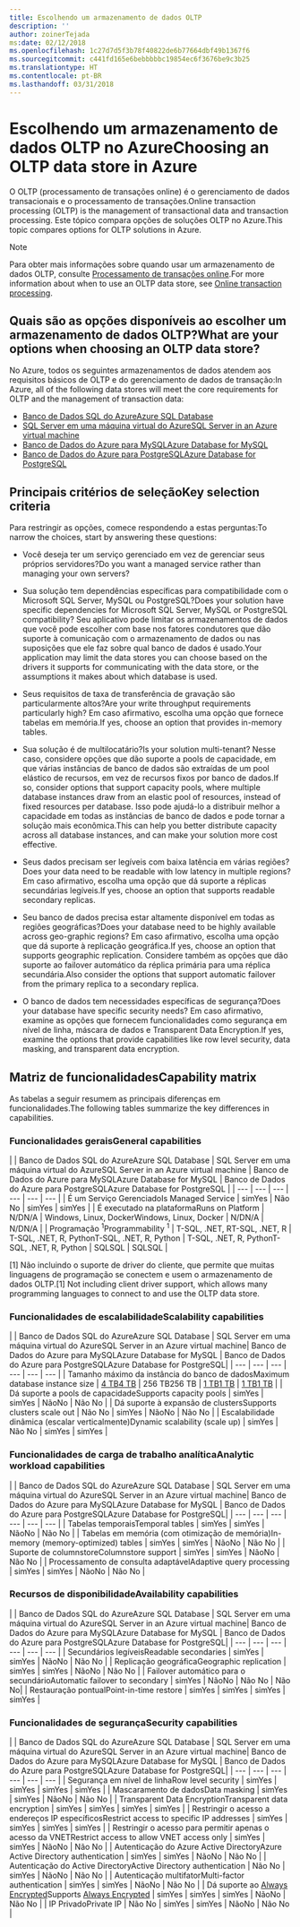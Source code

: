 ```yaml
---
title: Escolhendo um armazenamento de dados OLTP
description: ''
author: zoinerTejada
ms:date: 02/12/2018
ms.openlocfilehash: 1c27d7d5f3b78f40822de6b77664dbf49b1367f6
ms.sourcegitcommit: c441fd165e6bebbbbbc19854ec6f3676be9c3b25
ms.translationtype: HT
ms.contentlocale: pt-BR
ms.lasthandoff: 03/31/2018
---
```

# <a name="choosing-an-oltp-data-store-in-azure"></a><span data-ttu-id="5d20f-102">Escolhendo um armazenamento de dados OLTP no Azure</span><span class="sxs-lookup"><span data-stu-id="5d20f-102">Choosing an OLTP data store in Azure</span></span>

<span data-ttu-id="5d20f-103">O OLTP (processamento de transações online) é o gerenciamento de dados transacionais e o processamento de transações.</span><span class="sxs-lookup"><span data-stu-id="5d20f-103">Online transaction processing (OLTP) is the management of transactional data and transaction processing.</span></span> <span data-ttu-id="5d20f-104">Este tópico compara opções de soluções OLTP no Azure.</span><span class="sxs-lookup"><span data-stu-id="5d20f-104">This topic compares options for OLTP solutions in Azure.</span></span>

> [!NOTE]
> <span data-ttu-id="5d20f-105">Para obter mais informações sobre quando usar um armazenamento de dados OLTP, consulte [Processamento de transações online](../scenarios/online-analytical-processing.md).</span><span class="sxs-lookup"><span data-stu-id="5d20f-105">For more information about when to use an OLTP data store, see [Online transaction processing](../scenarios/online-analytical-processing.md).</span></span>

## <a name="what-are-your-options-when-choosing-an-oltp-data-store"></a><span data-ttu-id="5d20f-106">Quais são as opções disponíveis ao escolher um armazenamento de dados OLTP?</span><span class="sxs-lookup"><span data-stu-id="5d20f-106">What are your options when choosing an OLTP data store?</span></span>

<span data-ttu-id="5d20f-107">No Azure, todos os seguintes armazenamentos de dados atendem aos requisitos básicos de OLTP e do gerenciamento de dados de transação:</span><span class="sxs-lookup"><span data-stu-id="5d20f-107">In Azure, all of the following data stores will meet the core requirements for OLTP and the management of transaction data:</span></span>

- [<span data-ttu-id="5d20f-108">Banco de Dados SQL do Azure</span><span class="sxs-lookup"><span data-stu-id="5d20f-108">Azure SQL Database</span></span>](/azure/sql-database/)
- [<span data-ttu-id="5d20f-109">SQL Server em uma máquina virtual do Azure</span><span class="sxs-lookup"><span data-stu-id="5d20f-109">SQL Server in an Azure virtual machine</span></span>](/azure/virtual-machines/windows/sql/virtual-machines-windows-sql-server-iaas-overview?toc=%2Fazure%2Fvirtual-machines%2Fwindows%2Ftoc.json)
- [<span data-ttu-id="5d20f-110">Banco de Dados do Azure para MySQL</span><span class="sxs-lookup"><span data-stu-id="5d20f-110">Azure Database for MySQL</span></span>](/azure/mysql/)
- [<span data-ttu-id="5d20f-111">Banco de Dados do Azure para PostgreSQL</span><span class="sxs-lookup"><span data-stu-id="5d20f-111">Azure Database for PostgreSQL</span></span>](/azure/postgresql/)

## <a name="key-selection-criteria"></a><span data-ttu-id="5d20f-112">Principais critérios de seleção</span><span class="sxs-lookup"><span data-stu-id="5d20f-112">Key selection criteria</span></span>

<span data-ttu-id="5d20f-113">Para restringir as opções, comece respondendo a estas perguntas:</span><span class="sxs-lookup"><span data-stu-id="5d20f-113">To narrow the choices, start by answering these questions:</span></span>

- <span data-ttu-id="5d20f-114">Você deseja ter um serviço gerenciado em vez de gerenciar seus próprios servidores?</span><span class="sxs-lookup"><span data-stu-id="5d20f-114">Do you want a managed service rather than managing your own servers?</span></span>

- <span data-ttu-id="5d20f-115">Sua solução tem dependências específicas para compatibilidade com o Microsoft SQL Server, MySQL ou PostgreSQL?</span><span class="sxs-lookup"><span data-stu-id="5d20f-115">Does your solution have specific dependencies for Microsoft SQL Server, MySQL or PostgreSQL compatibility?</span></span> <span data-ttu-id="5d20f-116">Seu aplicativo pode limitar os armazenamentos de dados que você pode escolher com base nos fatores condutores que dão suporte à comunicação com o armazenamento de dados ou nas suposições que ele faz sobre qual banco de dados é usado.</span><span class="sxs-lookup"><span data-stu-id="5d20f-116">Your application may limit the data stores you can choose based on the drivers it supports for communicating with the data store, or the assumptions it makes about which database is used.</span></span>

- <span data-ttu-id="5d20f-117">Seus requisitos de taxa de transferência de gravação são particularmente altos?</span><span class="sxs-lookup"><span data-stu-id="5d20f-117">Are your write throughput requirements particularly high?</span></span> <span data-ttu-id="5d20f-118">Em caso afirmativo, escolha uma opção que fornece tabelas em memória.</span><span class="sxs-lookup"><span data-stu-id="5d20f-118">If yes, choose an option that provides in-memory tables.</span></span> 

- <span data-ttu-id="5d20f-119">Sua solução é de multilocatário?</span><span class="sxs-lookup"><span data-stu-id="5d20f-119">Is your solution multi-tenant?</span></span> <span data-ttu-id="5d20f-120">Nesse caso, considere opções que dão suporte a pools de capacidade, em que várias instâncias de banco de dados são extraídas de um pool elástico de recursos, em vez de recursos fixos por banco de dados.</span><span class="sxs-lookup"><span data-stu-id="5d20f-120">If so, consider options that support capacity pools, where multiple database instances draw from an elastic pool of resources, instead of fixed resources per database.</span></span> <span data-ttu-id="5d20f-121">Isso pode ajudá-lo a distribuir melhor a capacidade em todas as instâncias de banco de dados e pode tornar a solução mais econômica.</span><span class="sxs-lookup"><span data-stu-id="5d20f-121">This can help you better distribute capacity across all database instances, and can make your solution more cost effective.</span></span>

- <span data-ttu-id="5d20f-122">Seus dados precisam ser legíveis com baixa latência em várias regiões?</span><span class="sxs-lookup"><span data-stu-id="5d20f-122">Does your data need to be readable with low latency in multiple regions?</span></span> <span data-ttu-id="5d20f-123">Em caso afirmativo, escolha uma opção que dá suporte a réplicas secundárias legíveis.</span><span class="sxs-lookup"><span data-stu-id="5d20f-123">If yes, choose an option that supports readable secondary replicas.</span></span>

- <span data-ttu-id="5d20f-124">Seu banco de dados precisa estar altamente disponível em todas as regiões geográficas?</span><span class="sxs-lookup"><span data-stu-id="5d20f-124">Does your database need to be highly available across geo-graphic regions?</span></span> <span data-ttu-id="5d20f-125">Em caso afirmativo, escolha uma opção que dá suporte à replicação geográfica.</span><span class="sxs-lookup"><span data-stu-id="5d20f-125">If yes, choose an option that supports geographic replication.</span></span> <span data-ttu-id="5d20f-126">Considere também as opções que dão suporte ao failover automático da réplica primária para uma réplica secundária.</span><span class="sxs-lookup"><span data-stu-id="5d20f-126">Also consider the options that support automatic failover from the primary replica to a secondary replica.</span></span>

- <span data-ttu-id="5d20f-127">O banco de dados tem necessidades específicas de segurança?</span><span class="sxs-lookup"><span data-stu-id="5d20f-127">Does your database have specific security needs?</span></span> <span data-ttu-id="5d20f-128">Em caso afirmativo, examine as opções que fornecem funcionalidades como segurança em nível de linha, máscara de dados e Transparent Data Encryption.</span><span class="sxs-lookup"><span data-stu-id="5d20f-128">If yes, examine the options that provide capabilities like row level security, data masking, and transparent data encryption.</span></span>

## <a name="capability-matrix"></a><span data-ttu-id="5d20f-129">Matriz de funcionalidades</span><span class="sxs-lookup"><span data-stu-id="5d20f-129">Capability matrix</span></span>

<span data-ttu-id="5d20f-130">As tabelas a seguir resumem as principais diferenças em funcionalidades.</span><span class="sxs-lookup"><span data-stu-id="5d20f-130">The following tables summarize the key differences in capabilities.</span></span>

### <a name="general-capabilities"></a><span data-ttu-id="5d20f-131">Funcionalidades gerais</span><span class="sxs-lookup"><span data-stu-id="5d20f-131">General capabilities</span></span> 
| | <span data-ttu-id="5d20f-132">Banco de Dados SQL do Azure</span><span class="sxs-lookup"><span data-stu-id="5d20f-132">Azure SQL Database</span></span> | <span data-ttu-id="5d20f-133">SQL Server em uma máquina virtual do Azure</span><span class="sxs-lookup"><span data-stu-id="5d20f-133">SQL Server in an Azure virtual machine</span></span> | <span data-ttu-id="5d20f-134">Banco de Dados do Azure para MySQL</span><span class="sxs-lookup"><span data-stu-id="5d20f-134">Azure Database for MySQL</span></span> | <span data-ttu-id="5d20f-135">Banco de Dados do Azure para PostgreSQL</span><span class="sxs-lookup"><span data-stu-id="5d20f-135">Azure Database for PostgreSQL</span></span> |
| --- | --- | --- | --- | --- | --- |
| <span data-ttu-id="5d20f-136">É um Serviço Gerenciado</span><span class="sxs-lookup"><span data-stu-id="5d20f-136">Is Managed Service</span></span> | <span data-ttu-id="5d20f-137">sim</span><span class="sxs-lookup"><span data-stu-id="5d20f-137">Yes</span></span> | <span data-ttu-id="5d20f-138">Não </span><span class="sxs-lookup"><span data-stu-id="5d20f-138">No</span></span> | <span data-ttu-id="5d20f-139">sim</span><span class="sxs-lookup"><span data-stu-id="5d20f-139">Yes</span></span> | <span data-ttu-id="5d20f-140">sim</span><span class="sxs-lookup"><span data-stu-id="5d20f-140">Yes</span></span> |
| <span data-ttu-id="5d20f-141">É executado na plataforma</span><span class="sxs-lookup"><span data-stu-id="5d20f-141">Runs on Platform</span></span> | <span data-ttu-id="5d20f-142">N/D</span><span class="sxs-lookup"><span data-stu-id="5d20f-142">N/A</span></span> | <span data-ttu-id="5d20f-143">Windows, Linux, Docker</span><span class="sxs-lookup"><span data-stu-id="5d20f-143">Windows, Linux, Docker</span></span> | <span data-ttu-id="5d20f-144">N/D</span><span class="sxs-lookup"><span data-stu-id="5d20f-144">N/A</span></span> | <span data-ttu-id="5d20f-145">N/D</span><span class="sxs-lookup"><span data-stu-id="5d20f-145">N/A</span></span> |
| <span data-ttu-id="5d20f-146">Programação <sup>1</sup></span><span class="sxs-lookup"><span data-stu-id="5d20f-146">Programmability <sup>1</sup></span></span> | <span data-ttu-id="5d20f-147">T-SQL, .NET, R</span><span class="sxs-lookup"><span data-stu-id="5d20f-147">T-SQL, .NET, R</span></span> | <span data-ttu-id="5d20f-148">T-SQL, .NET, R, Python</span><span class="sxs-lookup"><span data-stu-id="5d20f-148">T-SQL, .NET, R, Python</span></span> | <span data-ttu-id="5d20f-149">T-SQL, .NET, R, Python</span><span class="sxs-lookup"><span data-stu-id="5d20f-149">T-SQL, .NET, R, Python</span></span> | <span data-ttu-id="5d20f-150">SQL</span><span class="sxs-lookup"><span data-stu-id="5d20f-150">SQL</span></span> | <span data-ttu-id="5d20f-151">SQL</span><span class="sxs-lookup"><span data-stu-id="5d20f-151">SQL</span></span> |

<span data-ttu-id="5d20f-152">[1] Não incluindo o suporte de driver do cliente, que permite que muitas linguagens de programação se conectem e usem o armazenamento de dados OLTP.</span><span class="sxs-lookup"><span data-stu-id="5d20f-152">[1] Not including client driver support, which allows many programming languages to connect to and use the OLTP data store.</span></span>

### <a name="scalability-capabilities"></a><span data-ttu-id="5d20f-153">Funcionalidades de escalabilidade</span><span class="sxs-lookup"><span data-stu-id="5d20f-153">Scalability capabilities</span></span>
| | <span data-ttu-id="5d20f-154">Banco de Dados SQL do Azure</span><span class="sxs-lookup"><span data-stu-id="5d20f-154">Azure SQL Database</span></span> | <span data-ttu-id="5d20f-155">SQL Server em uma máquina virtual do Azure</span><span class="sxs-lookup"><span data-stu-id="5d20f-155">SQL Server in an Azure virtual machine</span></span>| <span data-ttu-id="5d20f-156">Banco de Dados do Azure para MySQL</span><span class="sxs-lookup"><span data-stu-id="5d20f-156">Azure Database for MySQL</span></span> | <span data-ttu-id="5d20f-157">Banco de Dados do Azure para PostgreSQL</span><span class="sxs-lookup"><span data-stu-id="5d20f-157">Azure Database for PostgreSQL</span></span>|
| --- | --- | --- | --- | --- | --- |
| <span data-ttu-id="5d20f-158">Tamanho máximo da instância do banco de dados</span><span class="sxs-lookup"><span data-stu-id="5d20f-158">Maximum database instance size</span></span> | [<span data-ttu-id="5d20f-159">4 TB</span><span class="sxs-lookup"><span data-stu-id="5d20f-159">4 TB</span></span>](/azure/sql-database/sql-database-resource-limits) | <span data-ttu-id="5d20f-160">256 TB</span><span class="sxs-lookup"><span data-stu-id="5d20f-160">256 TB</span></span> | [<span data-ttu-id="5d20f-161">1 TB</span><span class="sxs-lookup"><span data-stu-id="5d20f-161">1 TB</span></span>](/azure/mysql/concepts-limits) | [<span data-ttu-id="5d20f-162">1 TB</span><span class="sxs-lookup"><span data-stu-id="5d20f-162">1 TB</span></span>](/azure/postgresql/concepts-limits) |
| <span data-ttu-id="5d20f-163">Dá suporte a pools de capacidade</span><span class="sxs-lookup"><span data-stu-id="5d20f-163">Supports capacity pools</span></span>  | <span data-ttu-id="5d20f-164">sim</span><span class="sxs-lookup"><span data-stu-id="5d20f-164">Yes</span></span> | <span data-ttu-id="5d20f-165">sim</span><span class="sxs-lookup"><span data-stu-id="5d20f-165">Yes</span></span> | <span data-ttu-id="5d20f-166">Não</span><span class="sxs-lookup"><span data-stu-id="5d20f-166">No</span></span> | <span data-ttu-id="5d20f-167">Não </span><span class="sxs-lookup"><span data-stu-id="5d20f-167">No</span></span> |
| <span data-ttu-id="5d20f-168">Dá suporte à expansão de clusters</span><span class="sxs-lookup"><span data-stu-id="5d20f-168">Supports clusters scale out</span></span>  | <span data-ttu-id="5d20f-169">Não </span><span class="sxs-lookup"><span data-stu-id="5d20f-169">No</span></span> | <span data-ttu-id="5d20f-170">sim</span><span class="sxs-lookup"><span data-stu-id="5d20f-170">Yes</span></span> | <span data-ttu-id="5d20f-171">Não</span><span class="sxs-lookup"><span data-stu-id="5d20f-171">No</span></span> | <span data-ttu-id="5d20f-172">Não </span><span class="sxs-lookup"><span data-stu-id="5d20f-172">No</span></span> |
| <span data-ttu-id="5d20f-173">Escalabilidade dinâmica (escalar verticalmente)</span><span class="sxs-lookup"><span data-stu-id="5d20f-173">Dynamic scalability (scale up)</span></span>  | <span data-ttu-id="5d20f-174">sim</span><span class="sxs-lookup"><span data-stu-id="5d20f-174">Yes</span></span> | <span data-ttu-id="5d20f-175">Não </span><span class="sxs-lookup"><span data-stu-id="5d20f-175">No</span></span> | <span data-ttu-id="5d20f-176">sim</span><span class="sxs-lookup"><span data-stu-id="5d20f-176">Yes</span></span> | <span data-ttu-id="5d20f-177">sim</span><span class="sxs-lookup"><span data-stu-id="5d20f-177">Yes</span></span> |

### <a name="analytic-workload-capabilities"></a><span data-ttu-id="5d20f-178">Funcionalidades de carga de trabalho analítica</span><span class="sxs-lookup"><span data-stu-id="5d20f-178">Analytic workload capabilities</span></span>
| | <span data-ttu-id="5d20f-179">Banco de Dados SQL do Azure</span><span class="sxs-lookup"><span data-stu-id="5d20f-179">Azure SQL Database</span></span> | <span data-ttu-id="5d20f-180">SQL Server em uma máquina virtual do Azure</span><span class="sxs-lookup"><span data-stu-id="5d20f-180">SQL Server in an Azure virtual machine</span></span>| <span data-ttu-id="5d20f-181">Banco de Dados do Azure para MySQL</span><span class="sxs-lookup"><span data-stu-id="5d20f-181">Azure Database for MySQL</span></span> | <span data-ttu-id="5d20f-182">Banco de Dados do Azure para PostgreSQL</span><span class="sxs-lookup"><span data-stu-id="5d20f-182">Azure Database for PostgreSQL</span></span>|
| --- | --- | --- | --- | --- | --- | 
| <span data-ttu-id="5d20f-183">Tabelas temporais</span><span class="sxs-lookup"><span data-stu-id="5d20f-183">Temporal tables</span></span> | <span data-ttu-id="5d20f-184">sim</span><span class="sxs-lookup"><span data-stu-id="5d20f-184">Yes</span></span> | <span data-ttu-id="5d20f-185">sim</span><span class="sxs-lookup"><span data-stu-id="5d20f-185">Yes</span></span> | <span data-ttu-id="5d20f-186">Não</span><span class="sxs-lookup"><span data-stu-id="5d20f-186">No</span></span> | <span data-ttu-id="5d20f-187">Não </span><span class="sxs-lookup"><span data-stu-id="5d20f-187">No</span></span> |
| <span data-ttu-id="5d20f-188">Tabelas em memória (com otimização de memória)</span><span class="sxs-lookup"><span data-stu-id="5d20f-188">In-memory (memory-optimized) tables</span></span> | <span data-ttu-id="5d20f-189">sim</span><span class="sxs-lookup"><span data-stu-id="5d20f-189">Yes</span></span> | <span data-ttu-id="5d20f-190">sim</span><span class="sxs-lookup"><span data-stu-id="5d20f-190">Yes</span></span> | <span data-ttu-id="5d20f-191">Não</span><span class="sxs-lookup"><span data-stu-id="5d20f-191">No</span></span> | <span data-ttu-id="5d20f-192">Não </span><span class="sxs-lookup"><span data-stu-id="5d20f-192">No</span></span> |
| <span data-ttu-id="5d20f-193">Suporte de columnstore</span><span class="sxs-lookup"><span data-stu-id="5d20f-193">Columnstore support</span></span> | <span data-ttu-id="5d20f-194">sim</span><span class="sxs-lookup"><span data-stu-id="5d20f-194">Yes</span></span> | <span data-ttu-id="5d20f-195">sim</span><span class="sxs-lookup"><span data-stu-id="5d20f-195">Yes</span></span> | <span data-ttu-id="5d20f-196">Não</span><span class="sxs-lookup"><span data-stu-id="5d20f-196">No</span></span> | <span data-ttu-id="5d20f-197">Não </span><span class="sxs-lookup"><span data-stu-id="5d20f-197">No</span></span> |
| <span data-ttu-id="5d20f-198">Processamento de consulta adaptável</span><span class="sxs-lookup"><span data-stu-id="5d20f-198">Adaptive query processing</span></span> | <span data-ttu-id="5d20f-199">sim</span><span class="sxs-lookup"><span data-stu-id="5d20f-199">Yes</span></span> | <span data-ttu-id="5d20f-200">sim</span><span class="sxs-lookup"><span data-stu-id="5d20f-200">Yes</span></span> | <span data-ttu-id="5d20f-201">Não</span><span class="sxs-lookup"><span data-stu-id="5d20f-201">No</span></span> | <span data-ttu-id="5d20f-202">Não </span><span class="sxs-lookup"><span data-stu-id="5d20f-202">No</span></span> |

### <a name="availability-capabilities"></a><span data-ttu-id="5d20f-203">Recursos de disponibilidade</span><span class="sxs-lookup"><span data-stu-id="5d20f-203">Availability capabilities</span></span>
| | <span data-ttu-id="5d20f-204">Banco de Dados SQL do Azure</span><span class="sxs-lookup"><span data-stu-id="5d20f-204">Azure SQL Database</span></span> | <span data-ttu-id="5d20f-205">SQL Server em uma máquina virtual do Azure</span><span class="sxs-lookup"><span data-stu-id="5d20f-205">SQL Server in an Azure virtual machine</span></span>| <span data-ttu-id="5d20f-206">Banco de Dados do Azure para MySQL</span><span class="sxs-lookup"><span data-stu-id="5d20f-206">Azure Database for MySQL</span></span> | <span data-ttu-id="5d20f-207">Banco de Dados do Azure para PostgreSQL</span><span class="sxs-lookup"><span data-stu-id="5d20f-207">Azure Database for PostgreSQL</span></span>|
| --- | --- | --- | --- | --- | --- | 
| <span data-ttu-id="5d20f-208">Secundários legíveis</span><span class="sxs-lookup"><span data-stu-id="5d20f-208">Readable secondaries</span></span> | <span data-ttu-id="5d20f-209">sim</span><span class="sxs-lookup"><span data-stu-id="5d20f-209">Yes</span></span> | <span data-ttu-id="5d20f-210">sim</span><span class="sxs-lookup"><span data-stu-id="5d20f-210">Yes</span></span> | <span data-ttu-id="5d20f-211">Não</span><span class="sxs-lookup"><span data-stu-id="5d20f-211">No</span></span> | <span data-ttu-id="5d20f-212">Não </span><span class="sxs-lookup"><span data-stu-id="5d20f-212">No</span></span> | 
| <span data-ttu-id="5d20f-213">Replicação geográfica</span><span class="sxs-lookup"><span data-stu-id="5d20f-213">Geographic replication</span></span> | <span data-ttu-id="5d20f-214">sim</span><span class="sxs-lookup"><span data-stu-id="5d20f-214">Yes</span></span> | <span data-ttu-id="5d20f-215">sim</span><span class="sxs-lookup"><span data-stu-id="5d20f-215">Yes</span></span> | <span data-ttu-id="5d20f-216">Não</span><span class="sxs-lookup"><span data-stu-id="5d20f-216">No</span></span> | <span data-ttu-id="5d20f-217">Não </span><span class="sxs-lookup"><span data-stu-id="5d20f-217">No</span></span> | 
| <span data-ttu-id="5d20f-218">Failover automático para o secundário</span><span class="sxs-lookup"><span data-stu-id="5d20f-218">Automatic failover to secondary</span></span> | <span data-ttu-id="5d20f-219">sim</span><span class="sxs-lookup"><span data-stu-id="5d20f-219">Yes</span></span> | <span data-ttu-id="5d20f-220">Não</span><span class="sxs-lookup"><span data-stu-id="5d20f-220">No</span></span> | <span data-ttu-id="5d20f-221">Não </span><span class="sxs-lookup"><span data-stu-id="5d20f-221">No</span></span> | <span data-ttu-id="5d20f-222">Não </span><span class="sxs-lookup"><span data-stu-id="5d20f-222">No</span></span>|
| <span data-ttu-id="5d20f-223">Restauração pontual</span><span class="sxs-lookup"><span data-stu-id="5d20f-223">Point-in-time restore</span></span> | <span data-ttu-id="5d20f-224">sim</span><span class="sxs-lookup"><span data-stu-id="5d20f-224">Yes</span></span> | <span data-ttu-id="5d20f-225">sim</span><span class="sxs-lookup"><span data-stu-id="5d20f-225">Yes</span></span> | <span data-ttu-id="5d20f-226">sim</span><span class="sxs-lookup"><span data-stu-id="5d20f-226">Yes</span></span> | <span data-ttu-id="5d20f-227">sim</span><span class="sxs-lookup"><span data-stu-id="5d20f-227">Yes</span></span> |

### <a name="security-capabilities"></a><span data-ttu-id="5d20f-228">Funcionalidades de segurança</span><span class="sxs-lookup"><span data-stu-id="5d20f-228">Security capabilities</span></span>
| | <span data-ttu-id="5d20f-229">Banco de Dados SQL do Azure</span><span class="sxs-lookup"><span data-stu-id="5d20f-229">Azure SQL Database</span></span> | <span data-ttu-id="5d20f-230">SQL Server em uma máquina virtual do Azure</span><span class="sxs-lookup"><span data-stu-id="5d20f-230">SQL Server in an Azure virtual machine</span></span>| <span data-ttu-id="5d20f-231">Banco de Dados do Azure para MySQL</span><span class="sxs-lookup"><span data-stu-id="5d20f-231">Azure Database for MySQL</span></span> | <span data-ttu-id="5d20f-232">Banco de Dados do Azure para PostgreSQL</span><span class="sxs-lookup"><span data-stu-id="5d20f-232">Azure Database for PostgreSQL</span></span>|
| --- | --- | --- | --- | --- | --- | 
| <span data-ttu-id="5d20f-233">Segurança em nível de linha</span><span class="sxs-lookup"><span data-stu-id="5d20f-233">Row level security</span></span> | <span data-ttu-id="5d20f-234">sim</span><span class="sxs-lookup"><span data-stu-id="5d20f-234">Yes</span></span> | <span data-ttu-id="5d20f-235">sim</span><span class="sxs-lookup"><span data-stu-id="5d20f-235">Yes</span></span> | <span data-ttu-id="5d20f-236">sim</span><span class="sxs-lookup"><span data-stu-id="5d20f-236">Yes</span></span> | <span data-ttu-id="5d20f-237">sim</span><span class="sxs-lookup"><span data-stu-id="5d20f-237">Yes</span></span> |
| <span data-ttu-id="5d20f-238">Mascaramento de dados</span><span class="sxs-lookup"><span data-stu-id="5d20f-238">Data masking</span></span> | <span data-ttu-id="5d20f-239">sim</span><span class="sxs-lookup"><span data-stu-id="5d20f-239">Yes</span></span> | <span data-ttu-id="5d20f-240">sim</span><span class="sxs-lookup"><span data-stu-id="5d20f-240">Yes</span></span> | <span data-ttu-id="5d20f-241">Não</span><span class="sxs-lookup"><span data-stu-id="5d20f-241">No</span></span> | <span data-ttu-id="5d20f-242">Não </span><span class="sxs-lookup"><span data-stu-id="5d20f-242">No</span></span> |
| <span data-ttu-id="5d20f-243">Transparent Data Encryption</span><span class="sxs-lookup"><span data-stu-id="5d20f-243">Transparent data encryption</span></span> | <span data-ttu-id="5d20f-244">sim</span><span class="sxs-lookup"><span data-stu-id="5d20f-244">Yes</span></span> | <span data-ttu-id="5d20f-245">sim</span><span class="sxs-lookup"><span data-stu-id="5d20f-245">Yes</span></span> | <span data-ttu-id="5d20f-246">sim</span><span class="sxs-lookup"><span data-stu-id="5d20f-246">Yes</span></span> | <span data-ttu-id="5d20f-247">sim</span><span class="sxs-lookup"><span data-stu-id="5d20f-247">Yes</span></span> |
| <span data-ttu-id="5d20f-248">Restringir o acesso a endereços IP específicos</span><span class="sxs-lookup"><span data-stu-id="5d20f-248">Restrict access to specific IP addresses</span></span> | <span data-ttu-id="5d20f-249">sim</span><span class="sxs-lookup"><span data-stu-id="5d20f-249">Yes</span></span> | <span data-ttu-id="5d20f-250">sim</span><span class="sxs-lookup"><span data-stu-id="5d20f-250">Yes</span></span> | <span data-ttu-id="5d20f-251">sim</span><span class="sxs-lookup"><span data-stu-id="5d20f-251">Yes</span></span> | <span data-ttu-id="5d20f-252">sim</span><span class="sxs-lookup"><span data-stu-id="5d20f-252">Yes</span></span> |
| <span data-ttu-id="5d20f-253">Restringir o acesso para permitir apenas o acesso da VNET</span><span class="sxs-lookup"><span data-stu-id="5d20f-253">Restrict access to allow VNET access only</span></span> | <span data-ttu-id="5d20f-254">sim</span><span class="sxs-lookup"><span data-stu-id="5d20f-254">Yes</span></span> | <span data-ttu-id="5d20f-255">sim</span><span class="sxs-lookup"><span data-stu-id="5d20f-255">Yes</span></span> | <span data-ttu-id="5d20f-256">Não</span><span class="sxs-lookup"><span data-stu-id="5d20f-256">No</span></span> | <span data-ttu-id="5d20f-257">Não </span><span class="sxs-lookup"><span data-stu-id="5d20f-257">No</span></span> |
| <span data-ttu-id="5d20f-258">Autenticação do Azure Active Directory</span><span class="sxs-lookup"><span data-stu-id="5d20f-258">Azure Active Directory authentication</span></span> | <span data-ttu-id="5d20f-259">sim</span><span class="sxs-lookup"><span data-stu-id="5d20f-259">Yes</span></span> | <span data-ttu-id="5d20f-260">sim</span><span class="sxs-lookup"><span data-stu-id="5d20f-260">Yes</span></span> | <span data-ttu-id="5d20f-261">Não</span><span class="sxs-lookup"><span data-stu-id="5d20f-261">No</span></span> | <span data-ttu-id="5d20f-262">Não </span><span class="sxs-lookup"><span data-stu-id="5d20f-262">No</span></span> |
| <span data-ttu-id="5d20f-263">Autenticação do Active Directory</span><span class="sxs-lookup"><span data-stu-id="5d20f-263">Active Directory authentication</span></span> | <span data-ttu-id="5d20f-264">Não </span><span class="sxs-lookup"><span data-stu-id="5d20f-264">No</span></span> | <span data-ttu-id="5d20f-265">sim</span><span class="sxs-lookup"><span data-stu-id="5d20f-265">Yes</span></span> | <span data-ttu-id="5d20f-266">Não</span><span class="sxs-lookup"><span data-stu-id="5d20f-266">No</span></span> | <span data-ttu-id="5d20f-267">Não </span><span class="sxs-lookup"><span data-stu-id="5d20f-267">No</span></span> |
| <span data-ttu-id="5d20f-268">Autenticação multifator</span><span class="sxs-lookup"><span data-stu-id="5d20f-268">Multi-factor authentication</span></span> | <span data-ttu-id="5d20f-269">sim</span><span class="sxs-lookup"><span data-stu-id="5d20f-269">Yes</span></span> | <span data-ttu-id="5d20f-270">sim</span><span class="sxs-lookup"><span data-stu-id="5d20f-270">Yes</span></span> | <span data-ttu-id="5d20f-271">Não</span><span class="sxs-lookup"><span data-stu-id="5d20f-271">No</span></span> | <span data-ttu-id="5d20f-272">Não </span><span class="sxs-lookup"><span data-stu-id="5d20f-272">No</span></span> |
| <span data-ttu-id="5d20f-273">Dá suporte ao [Always Encrypted](/sql/relational-databases/security/encryption/always-encrypted-database-engine)</span><span class="sxs-lookup"><span data-stu-id="5d20f-273">Supports [Always Encrypted](/sql/relational-databases/security/encryption/always-encrypted-database-engine)</span></span> | <span data-ttu-id="5d20f-274">sim</span><span class="sxs-lookup"><span data-stu-id="5d20f-274">Yes</span></span> | <span data-ttu-id="5d20f-275">sim</span><span class="sxs-lookup"><span data-stu-id="5d20f-275">Yes</span></span> | <span data-ttu-id="5d20f-276">sim</span><span class="sxs-lookup"><span data-stu-id="5d20f-276">Yes</span></span> | <span data-ttu-id="5d20f-277">Não</span><span class="sxs-lookup"><span data-stu-id="5d20f-277">No</span></span> | <span data-ttu-id="5d20f-278">Não </span><span class="sxs-lookup"><span data-stu-id="5d20f-278">No</span></span> |
| <span data-ttu-id="5d20f-279">IP Privado</span><span class="sxs-lookup"><span data-stu-id="5d20f-279">Private IP</span></span> | <span data-ttu-id="5d20f-280">Não </span><span class="sxs-lookup"><span data-stu-id="5d20f-280">No</span></span> | <span data-ttu-id="5d20f-281">sim</span><span class="sxs-lookup"><span data-stu-id="5d20f-281">Yes</span></span> | <span data-ttu-id="5d20f-282">sim</span><span class="sxs-lookup"><span data-stu-id="5d20f-282">Yes</span></span> | <span data-ttu-id="5d20f-283">Não</span><span class="sxs-lookup"><span data-stu-id="5d20f-283">No</span></span> | <span data-ttu-id="5d20f-284">Não </span><span class="sxs-lookup"><span data-stu-id="5d20f-284">No</span></span> |

